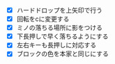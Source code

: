 - [x] ハードドロップを上矢印で行う
- [x] 回転をcに変更する
- [x] ミノの落ちる場所に影をつける
- [x] 下長押しで早く落ちるようにする
- [x] 左右キーも長押しに対応する
- [x] ブロックの色を本家と同じにする